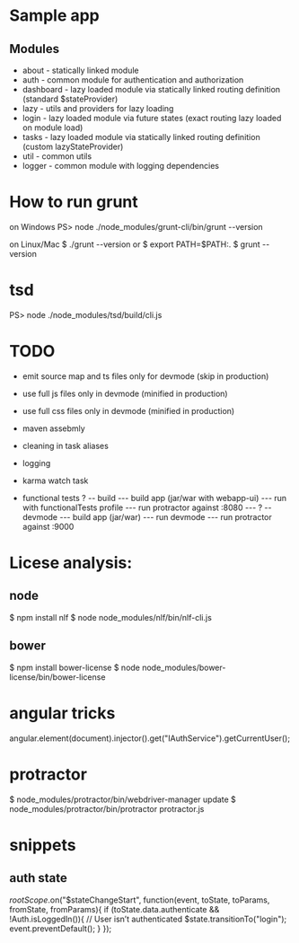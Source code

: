 # Sample app
## Modules
- about - statically linked module
- auth - common module for authentication and authorization
- dashboard - lazy loaded module via statically linked routing definition (standard $stateProvider)
- lazy - utils and providers for lazy loading
- login - lazy loaded module via future states (exact routing lazy loaded on module load)
- tasks - lazy loaded module via statically linked routing definition (custom lazyStateProvider)
- util - common utils
- logger - common module with logging dependencies

# How to run grunt

on Windows
PS> node ./node_modules/grunt-cli/bin/grunt --version

on Linux/Mac
$ ./grunt --version
or
$ export PATH=$PATH:.
$ grunt --version

# tsd
PS> node ./node_modules/tsd/build/cli.js

# TODO
- emit source map and ts files only for devmode (skip in production)
- use full js files only in devmode (minified in production)
- use full css files only in devmode (minified in production)
- maven assebmly

- cleaning in task aliases
- logging
- karma watch task

- functional tests ?
-- build
--- build app (jar/war with webapp-ui)
--- run with functionalTests profile
--- run protractor against :8080
--- ?
-- devmode
--- build app (jar/war)
--- run devmode
--- run protractor against :9000

# Licese analysis:
## node
$ npm install nlf
$ node node_modules/nlf/bin/nlf-cli.js
## bower
$ npm install bower-license
$ node node_modules/bower-license/bin/bower-license

# angular tricks
angular.element(document).injector().get("IAuthService").getCurrentUser();

# protractor
$ node_modules/protractor/bin/webdriver-manager update
$ node_modules/protractor/bin/protractor protractor.js

# snippets
## auth state
  $rootScope.$on("$stateChangeStart", function(event, toState, toParams, fromState, fromParams){
        if (toState.data.authenticate && !Auth.isLoggedIn()){
            // User isn’t authenticated
            $state.transitionTo("login");
            event.preventDefault();
        }
    });
